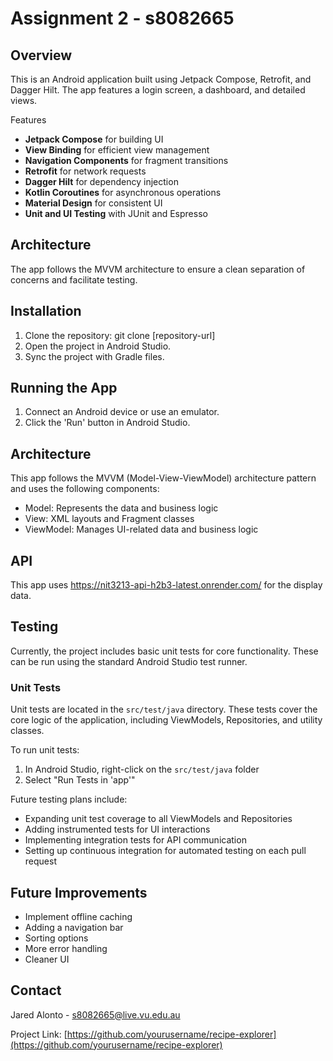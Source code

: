 # Assignment 2 - s8082665

## Overview

This is an Android application built using Jetpack Compose, Retrofit, and Dagger Hilt. The app features a login screen, a dashboard, and detailed views.

Features

- **Jetpack Compose** for building UI
- **View Binding** for efficient view management
- **Navigation Components** for fragment transitions
- **Retrofit** for network requests
- **Dagger Hilt** for dependency injection
- **Kotlin Coroutines** for asynchronous operations
- **Material Design** for consistent UI
- **Unit and UI Testing** with JUnit and Espresso

## Architecture

The app follows the MVVM architecture to ensure a clean separation of concerns and facilitate testing.

## Installation

1. Clone the repository: git clone [repository-url]
2. Open the project in Android Studio.
3. Sync the project with Gradle files.

## Running the App
1. Connect an Android device or use an emulator.
2. Click the 'Run' button in Android Studio.

## Architecture
This app follows the MVVM (Model-View-ViewModel) architecture pattern and uses the following components:
- Model: Represents the data and business logic
- View: XML layouts and Fragment classes
- ViewModel: Manages UI-related data and business logic

## API
This app uses https://nit3213-api-h2b3-latest.onrender.com/ for the display data.

## Testing

Currently, the project includes basic unit tests for core functionality. These can be run using the standard Android Studio test runner.

### Unit Tests

Unit tests are located in the `src/test/java` directory. These tests cover the core logic of the application, including ViewModels, Repositories, and utility classes.

To run unit tests:

1. In Android Studio, right-click on the `src/test/java` folder
2. Select "Run Tests in 'app'"

Future testing plans include:
- Expanding unit test coverage to all ViewModels and Repositories
- Adding instrumented tests for UI interactions
- Implementing integration tests for API communication
- Setting up continuous integration for automated testing on each pull request

## Future Improvements
- Implement offline caching
- Adding a navigation bar
- Sorting options
- More error handling
- Cleaner UI

## Contact
Jared Alonto - s8082665@live.vu.edu.au

Project Link: [https://github.com/yourusername/recipe-explorer](https://github.com/yourusername/recipe-explorer)
